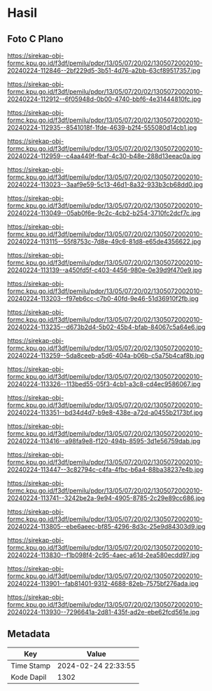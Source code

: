 # Hasil

## Foto C Plano

https://sirekap-obj-formc.kpu.go.id/f3df/pemilu/pdpr/13/05/07/20/02/1305072002010-20240224-112846--2bf229d5-3b51-4d76-a2bb-63cf89517357.jpg

https://sirekap-obj-formc.kpu.go.id/f3df/pemilu/pdpr/13/05/07/20/02/1305072002010-20240224-112912--6f05948d-0b00-4740-bbf6-4e31444810fc.jpg

https://sirekap-obj-formc.kpu.go.id/f3df/pemilu/pdpr/13/05/07/20/02/1305072002010-20240224-112935--8541018f-1fde-4639-b2f4-555080d14cb1.jpg

https://sirekap-obj-formc.kpu.go.id/f3df/pemilu/pdpr/13/05/07/20/02/1305072002010-20240224-112959--c4aa449f-fbaf-4c30-b48e-288d13eeac0a.jpg

https://sirekap-obj-formc.kpu.go.id/f3df/pemilu/pdpr/13/05/07/20/02/1305072002010-20240224-113023--3aaf9e59-5c13-46d1-8a32-933b3cb68dd0.jpg

https://sirekap-obj-formc.kpu.go.id/f3df/pemilu/pdpr/13/05/07/20/02/1305072002010-20240224-113049--05ab0f6e-9c2c-4cb2-b254-3710fc2dcf7c.jpg

https://sirekap-obj-formc.kpu.go.id/f3df/pemilu/pdpr/13/05/07/20/02/1305072002010-20240224-113115--55f8753c-7d8e-49c6-81d8-e65de4356622.jpg

https://sirekap-obj-formc.kpu.go.id/f3df/pemilu/pdpr/13/05/07/20/02/1305072002010-20240224-113139--a450fd5f-c403-4456-980e-0e39d9f470e9.jpg

https://sirekap-obj-formc.kpu.go.id/f3df/pemilu/pdpr/13/05/07/20/02/1305072002010-20240224-113203--f97eb6cc-c7b0-40fd-9e46-51d36910f2fb.jpg

https://sirekap-obj-formc.kpu.go.id/f3df/pemilu/pdpr/13/05/07/20/02/1305072002010-20240224-113235--d673b2d4-5b02-45b4-bfab-84067c5a64e6.jpg

https://sirekap-obj-formc.kpu.go.id/f3df/pemilu/pdpr/13/05/07/20/02/1305072002010-20240224-113259--5da8ceeb-a5d6-404a-b06b-c5a75b4caf8b.jpg

https://sirekap-obj-formc.kpu.go.id/f3df/pemilu/pdpr/13/05/07/20/02/1305072002010-20240224-113326--113bed55-05f3-4cb1-a3c8-cd4ec9586067.jpg

https://sirekap-obj-formc.kpu.go.id/f3df/pemilu/pdpr/13/05/07/20/02/1305072002010-20240224-113351--bd34d4d7-b9e8-438e-a72d-a0455b2173bf.jpg

https://sirekap-obj-formc.kpu.go.id/f3df/pemilu/pdpr/13/05/07/20/02/1305072002010-20240224-113416--a98fa9e8-f120-494b-8595-3d1e56759dab.jpg

https://sirekap-obj-formc.kpu.go.id/f3df/pemilu/pdpr/13/05/07/20/02/1305072002010-20240224-113447--3c82794c-c4fa-4fbc-b6a4-88ba38237e4b.jpg

https://sirekap-obj-formc.kpu.go.id/f3df/pemilu/pdpr/13/05/07/20/02/1305072002010-20240224-113741--3242be2a-9e94-4905-8785-2c29e89cc686.jpg

https://sirekap-obj-formc.kpu.go.id/f3df/pemilu/pdpr/13/05/07/20/02/1305072002010-20240224-113805--ebe6aeec-bf85-4296-8d3c-25e9d84303d9.jpg

https://sirekap-obj-formc.kpu.go.id/f3df/pemilu/pdpr/13/05/07/20/02/1305072002010-20240224-113830--f1b098f4-2c95-4aec-a61d-2ea580ecdd97.jpg

https://sirekap-obj-formc.kpu.go.id/f3df/pemilu/pdpr/13/05/07/20/02/1305072002010-20240224-113901--fab81401-9312-4688-82eb-7575bf276ada.jpg

https://sirekap-obj-formc.kpu.go.id/f3df/pemilu/pdpr/13/05/07/20/02/1305072002010-20240224-113930--7296641a-2d81-435f-ad2e-ebe62fcd561e.jpg


## Metadata

| Key        | Value               |
| ---------- | ------------------- |
| Time Stamp | 2024-02-24 22:33:55 |
| Kode Dapil | 1302                |



